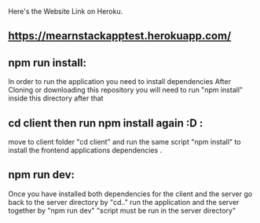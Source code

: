 
Here's the Website Link on Heroku.
## https://mearnstackapptest.herokuapp.com/

## npm run install:
In order to run the application you need to install dependencies After Cloning or downloading this repository you will need to run "npm install" inside this directory after that

## cd client then run  npm install again :D :
move to client folder "cd client" and run the same script "npm install" to install the frontend applications dependencies .


## npm run dev:
Once you have installed both dependencies for the client and the server go back to the server directory by "cd.." run the application and the server together by "npm run dev" "script must be run in the server directory"
